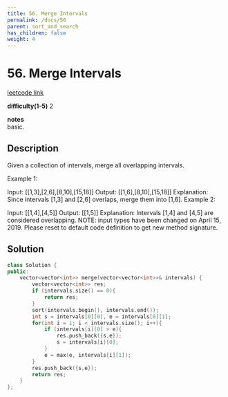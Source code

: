 ```yaml
---
title: 56. Merge Intervals
permalink: /docs/56
parent: sort_and_search
has_children: false
weight: 4
---
```

# 56. Merge Intervals
[leetcode link](https://leetcode.com/problems/merge-intervals/)

**difficulty(1-5)** 
2

**notes**   
basic.

## Description
Given a collection of intervals, merge all overlapping intervals.

Example 1:

Input: [[1,3],[2,6],[8,10],[15,18]]
Output: [[1,6],[8,10],[15,18]]
Explanation: Since intervals [1,3] and [2,6] overlaps, merge them into [1,6].
Example 2:

Input: [[1,4],[4,5]]
Output: [[1,5]]
Explanation: Intervals [1,4] and [4,5] are considered overlapping.
NOTE: input types have been changed on April 15, 2019. Please reset to default code definition to get new method signature.

## Solution

```c++
class Solution {
public:
    vector<vector<int>> merge(vector<vector<int>>& intervals) {
        vector<vector<int>> res;
        if (intervals.size() == 0){
            return res;
        }
        sort(intervals.begin(), intervals.end());
        int s = intervals[0][0], e = intervals[0][1];
        for(int i = 1; i < intervals.size(); i++){
            if (intervals[i][0] > e){
                res.push_back({s,e});
                s = intervals[i][0];
            }
            e = max(e, intervals[i][1]);
        }
        res.push_back({s,e});
        return res;
    }
};
```


<!-- 
Default label
{: .label }

Blue label
{: .label .label-blue }

Stable
{: .label .label-green }

New release
{: .label .label-purple }

Coming soon
{: .label .label-yellow }

Deprecated
{: .label .label-red } -->
